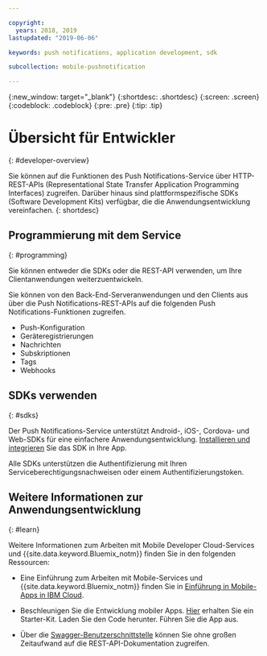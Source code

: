 ```yaml
---

copyright:
  years: 2018, 2019
lastupdated: "2019-06-06"

keywords: push notifications, application development, sdk

subcollection: mobile-pushnotification

---
```


{:new_window: target="_blank"}
{:shortdesc: .shortdesc}
{:screen: .screen}
{:codeblock: .codeblock}
{:pre: .pre}
{:tip: .tip}

# Übersicht für Entwickler
{: #developer-overview}

Sie können auf die Funktionen des Push Notifications-Service über HTTP-REST-APIs (Representational State Transfer Application Programming Interfaces) zugreifen. Darüber hinaus sind plattformspezifische SDKs (Software Development Kits) verfügbar, die die Anwendungsentwicklung vereinfachen.
{: shortdesc}

## Programmierung mit dem Service
{: #programming}

Sie können entweder die SDKs oder die REST-API verwenden, um Ihre Clientanwendungen weiterzuentwickeln.

Sie können von den Back-End-Serveranwendungen und den Clients aus über die Push Notifications-REST-APIs auf die folgenden Push Notifications-Funktionen zugreifen.

 - Push-Konfiguration
 - Geräteregistrierungen
 - Nachrichten
 - Subskriptionen
 - Tags
 - Webhooks


## SDKs verwenden
{: #sdks}

Der Push Notifications-Service unterstützt Android-, iOS-, Cordova- und Web-SDKs für eine einfachere Anwendungsentwicklung. [Installieren und integrieren](/docs/services/mobilepush?topic=mobile-pushnotification-install-sdk) Sie das SDK in Ihre App. 

Alle SDKs unterstützen die Authentifizierung mit Ihren Serviceberechtigungsnachweisen oder einem Authentifizierungstoken.

## Weitere Informationen zur Anwendungsentwicklung
{: #learn}

Weitere Informationen zum Arbeiten mit Mobile Developer Cloud-Services und {{site.data.keyword.Bluemix_notm}} finden Sie in den folgenden Ressourcen:

-   Eine Einführung zum Arbeiten mit Mobile-Services und {{site.data.keyword.Bluemix_notm}} finden Sie in [Einführung in Mobile-Apps in IBM Cloud](/docs/services/mobile?topic=mobile-getting-started).

-   Beschleunigen Sie die Entwicklung mobiler Apps. [Hier](https://cloud.ibm.com/developer/mobile/dashboard) erhalten Sie ein Starter-Kit. Laden Sie den Code herunter. Führen Sie die App aus.

-	Über die [Swagger-Benutzerschnittstelle](https://eu-gb.imfpush.cloud.ibm.com/imfpush/) können Sie ohne großen Zeitaufwand auf die REST-API-Dokumentation zugreifen.

